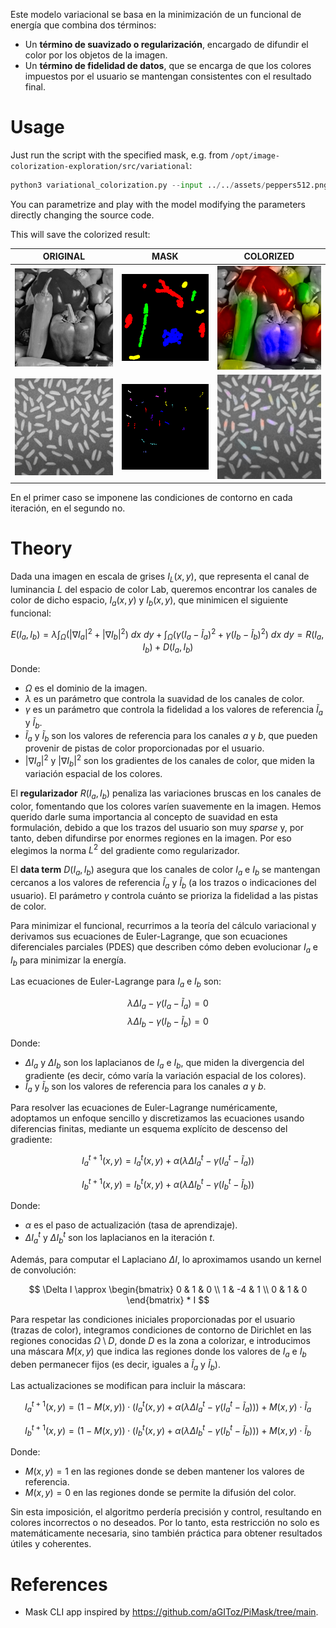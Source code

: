 Este modelo variacional se basa en la minimización de un funcional de energía que combina dos términos:
- Un **término de suavizado o regularización**, encargado de difundir el color por los objetos de la imagen.
- Un **término de fidelidad de datos**, que se encarga de que los colores impuestos por el usuario se mantengan consistentes con el resultado final.

# Usage

Just run the script with the specified mask, e.g. from `/opt/image-colorization-exploration/src/variational`:

```py
python3 variational_colorization.py --input ../../assets/peppers512.png --mask ../../assets/mask_peppers.png --output ../../assets/peppers_colorized.png
```

You can parametrize and play with the model modifying the parameters directly changing the source code.

This will save the colorized result:

| ORIGINAL | MASK | COLORIZED |
|----------|------|-----------|
| <img src="../../assets/peppers512.png" width="400"> | <img src="../../assets/mask_peppers.png" width="400"> | <img src="../../assets/peppers_colorized.png" width="400"> |
| <img src="../../assets/cells.jpg" width="400"> | <img src="../../assets/mask_cells.png" width="400"> | <img src="../../assets/cells_colorized.png" width="400"> |

En el primer caso se imponene las condiciones de contorno en cada iteración, en el segundo no.

# Theory

Dada una imagen en escala de grises $I_L(x, y)$, que representa el canal de luminancia $L$ del espacio de color Lab, queremos encontrar los canales de color de dicho espacio, $I_a(x, y)$ y $I_b(x, y)$, que minimicen el siguiente funcional:

$$
E(I_a, I_b) = \lambda \int_\Omega \left( |\nabla I_a|^2 + |\nabla I_b|^2 \right) \ dx \ dy + \int_\Omega \left( \gamma (I_a - \tilde{I}_a)^2 + \gamma (I_b - \tilde{I}_b)^2 \right) \ dx \ dy = R(I_a, I_b) + D(I_a, I_b)
$$

Donde:
- $\Omega$ es el dominio de la imagen.
- $\lambda$ es un parámetro que controla la suavidad de los canales de color.
- $\gamma$ es un parámetro que controla la fidelidad a los valores de referencia $\tilde{I}_a$ y $\tilde{I}_b$.
- $\tilde{I}_a$ y $\tilde{I}_b$ son los valores de referencia para los canales $a$ y $b$, que pueden provenir de pistas de color proporcionadas por el usuario.
- $|\nabla I_a|^2$ y $|\nabla I_b|^2$ son los gradientes de los canales de color, que miden la variación espacial de los colores.

El **regularizador** $R(I_a, I_b)$ penaliza las variaciones bruscas en los canales de color, fomentando que los colores varíen suavemente en la imagen. Hemos querido darle suma importancia al concepto de suavidad en esta formulación, debido a que los trazos del usuario son muy _sparse_ y, por tanto, deben difundirse por enormes regiones en la imagen. Por eso elegimos la norma $L^2$ del gradiente como regularizador.

El **data term** $D(I_a, I_b)$ asegura que los canales de color $I_a$ e $I_b$ se mantengan cercanos a los valores de referencia $\tilde{I}_a$ y $\tilde{I}_b$ (a los trazos o indicaciones del usuario). El parámetro $\gamma$ controla cuánto se prioriza la fidelidad a las pistas de color.

Para minimizar el funcional, recurrimos a la teoría del cálculo variacional y derivamos sus ecuaciones de Euler-Lagrange, que son ecuaciones diferenciales parciales (PDES) que describen cómo deben evolucionar $I_a$ e $I_b$ para minimizar la energía.

Las ecuaciones de Euler-Lagrange para $I_a$ e $I_b$ son:

$$
\lambda \Delta I_a - \gamma (I_a - \tilde{I}_a) = 0
$$
$$
\lambda \Delta I_b - \gamma (I_b - \tilde{I}_b) = 0
$$

Donde:
- $\Delta I_a$ y $\Delta I_b$ son los laplacianos de $I_a$ e $I_b$, que miden la divergencia del gradiente (es decir, cómo varía la variación espacial de los colores).
- $\tilde{I}_a$ y $\tilde{I}_b$ son los valores de referencia para los canales $a$ y $b$.

Para resolver las ecuaciones de Euler-Lagrange numéricamente, adoptamos un enfoque sencillo y discretizamos las ecuaciones usando diferencias finitas, mediante un esquema explícito de descenso del gradiente:

$$
I_a^{t+1}(x, y) = I_a^t(x, y) + \alpha \left( \lambda \Delta I_a^t - \gamma (I_a^t - \tilde{I}_a) \right)
$$

$$
I_b^{t+1}(x, y) = I_b^t(x, y) + \alpha \left( \lambda \Delta I_b^t - \gamma (I_b^t - \tilde{I}_b) \right)
$$

Donde:
- $\alpha$ es el paso de actualización (tasa de aprendizaje).
- $\Delta I_a^t$ y $\Delta I_b^t$ son los laplacianos en la iteración $t$.

Además, para computar el Laplaciano $\Delta I$, lo aproximamos usando un kernel de convolución:

$$
\Delta I \approx \begin{bmatrix}
0 & 1 & 0 \\
1 & -4 & 1 \\
0 & 1 & 0
\end{bmatrix} * I
$$

Para respetar las condiciones iniciales proporcionadas por el usuario (trazas de color), integramos condiciones de contorno de Dirichlet en las regiones conocidas $\Omega \setminus D$, donde $D$ es la zona a colorizar, e introducimos una máscara $M(x, y)$ que indica las regiones donde los valores de $I_a$ e $I_b$ deben permanecer fijos (es decir, iguales a $\tilde{I}_a$ y $\tilde{I}_b$).

Las actualizaciones se modifican para incluir la máscara:

$$
I_a^{t+1}(x, y) = (1 - M(x, y)) \cdot \left( I_a^t(x, y) + \alpha \left( \lambda \Delta I_a^t - \gamma (I_a^t - \tilde{I}_a) \right) \right) + M(x, y) \cdot \tilde{I}_a
$$

$$
I_b^{t+1}(x, y) = (1 - M(x, y)) \cdot \left( I_b^t(x, y) + \alpha \left( \lambda \Delta I_b^t - \gamma (I_b^t - \tilde{I}_b) \right) \right) + M(x, y) \cdot \tilde{I}_b
$$

Donde:
- $M(x, y) = 1$ en las regiones donde se deben mantener los valores de referencia.
- $M(x, y) = 0$ en las regiones donde se permite la difusión del color.

Sin esta imposición, el algoritmo perdería precisión y control, resultando en colores incorrectos o no deseados. Por lo tanto, esta restricción no solo es matemáticamente necesaria, sino también práctica para obtener resultados útiles y coherentes.

# References

- Mask CLI app inspired by https://github.com/aGIToz/PiMask/tree/main.
